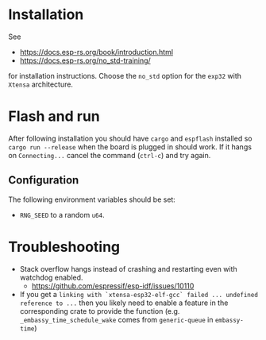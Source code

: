 # Installation
See
- <https://docs.esp-rs.org/book/introduction.html>
- <https://docs.esp-rs.org/no_std-training/>

for installation instructions.
Choose the `no_std` option for the `exp32` with `Xtensa` architecture.

# Flash and run
After following installation you should have `cargo` and `espflash` installed so `cargo run --release` when the board is plugged in should work. If it hangs on `Connecting...` cancel the command (`ctrl-c`) and try again.

## Configuration
The following environment variables should be set:
- `RNG_SEED` to a random `u64`.

# Troubleshooting
- Stack overflow hangs instead of crashing and restarting even with watchdog enabled.
    - <https://github.com/espressif/esp-idf/issues/10110>
- If you get a ``linking with `xtensa-esp32-elf-gcc` failed ... undefined reference to ...`` then you likely need to enable a feature in the corresponding crate to provide the function (e.g. `_embassy_time_schedule_wake` comes from `generic-queue` in `embassy-time`)